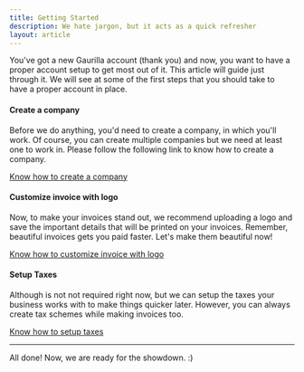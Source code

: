 ```yaml
---
title: Getting Started
description: We hate jargon, but it acts as a quick refresher
layout: article
---
```

You've got a new Gaurilla account (thank you) and now, you want to have a proper account setup to get most out of it. This article will guide just through it. We will see at some of the first steps that you should take to have a proper account in place.

#### Create a company
Before we do anything, you'd need to create a company, in which you'll work. Of course, you can create multiple companies but we need at least one to work in. Please follow the following link to know how to create a company.

[Know how to create a company]({{site.url}}/articles/how-to-add-a-new-company)

#### Customize invoice with logo
Now, to make your invoices stand out, we recommend uploading a logo and save the important details that will be printed on your invoices. Remember, beautiful invoices gets you paid faster. Let's make them beautiful now!

[Know how to customize invoice with logo]({{site.url}}/articles/how-to-customize-invoice)

#### Setup Taxes
Although is not not required right now, but we can setup the taxes your business works with to make things quicker later. However, you can always create tax schemes while making invoices too.

[Know how to setup taxes]({{site.url}}/articles/how-to-create-a-tax-scheme)

***

All done! Now, we are ready for the showdown. :)